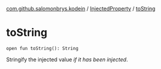 [com.github.salomonbrys.kodein](../index.md) / [InjectedProperty](index.md) / [toString](.)

# toString

`open fun toString(): String`

Stringify the injected value *if it has been injected*.

